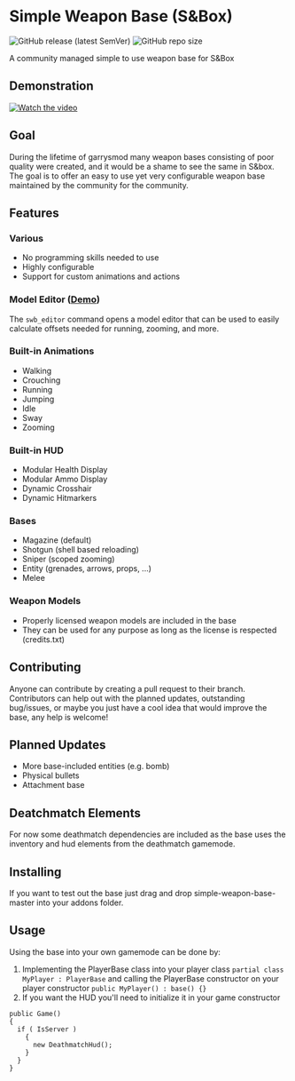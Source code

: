 # Simple Weapon Base (S&Box)
![GitHub release (latest SemVer)](https://img.shields.io/github/v/release/timmybo5/simple-weapon-base)
![GitHub repo size](https://img.shields.io/github/repo-size/timmybo5/simple-weapon-base)

A community managed simple to use weapon base for S&amp;Box

## Demonstration
[![Watch the video](https://img.youtube.com/vi/dXaeXi6mX04/maxresdefault.jpg)](https://www.youtube.com/watch?v=dXaeXi6mX04)

## Goal
During the lifetime of garrysmod many weapon bases consisting of poor quality were created, and it would be a shame to see the same in S&box. The goal is to offer an easy to use yet very configurable weapon base maintained by the community for the community.

## Features

### Various
* No programming skills needed to use
* Highly configurable
* Support for custom animations and actions

### Model Editor ([Demo](https://www.youtube.com/watch?v=OAYmOp3oJOE))
The `swb_editor` command opens a model editor that can be used to easily calculate offsets needed for running, zooming, and more.

### Built-in Animations
* Walking
* Crouching
* Running
* Jumping
* Idle
* Sway
* Zooming

### Built-in HUD
* Modular Health Display
* Modular Ammo Display
* Dynamic Crosshair
* Dynamic Hitmarkers

### Bases
* Magazine (default)
* Shotgun (shell based reloading)
* Sniper (scoped zooming)
* Entity (grenades, arrows, props, ...)
* Melee

### Weapon Models
* Properly licensed weapon models are included in the base
* They can be used for any purpose as long as the license is respected (credits.txt)

## Contributing
Anyone can contribute by creating a pull request to their branch. Contributors can help out with the planned updates, outstanding bug/issues, or maybe you just have a cool idea that would improve the base, any help is welcome!

## Planned Updates
* More base-included entities (e.g. bomb)
* Physical bullets
* Attachment base

## Deatchmatch Elements
For now some deathmatch dependencies are included as the base uses the inventory and hud elements from the deathmatch gamemode.

## Installing
If you want to test out the base just drag and drop simple-weapon-base-master into your addons folder.

## Usage
Using the base into your own gamemode can be done by:
1. Implementing the PlayerBase class into your player class `partial class MyPlayer : PlayerBase` 
   and calling the PlayerBase constructor on your player constructor `public MyPlayer() : base() {}` 
3. If you want the HUD you'll need to initialize it in your game constructor 
```
public Game()
{
  if ( IsServer )
    {
      new DeathmatchHud();
    }
  }
}
```
